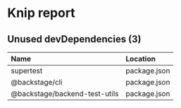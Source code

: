 # Knip report

## Unused devDependencies (3)

| Name                          | Location     |
|:------------------------------|:-------------|
| supertest                     | package.json |
| @backstage/cli                | package.json |
| @backstage/backend-test-utils | package.json |

